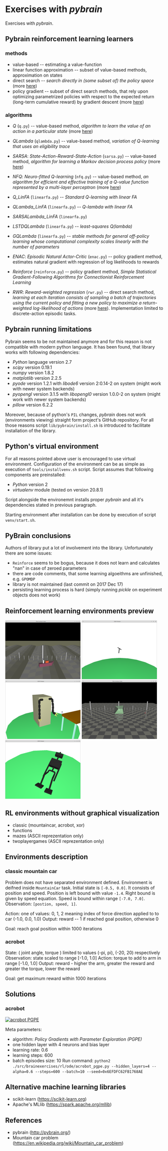 # Exercises with *pybrain*

Exercises with *pybrain*.


## Pybrain reinforcement learning learners

### methods

- value-based -- estimating a value-function
- linear function approximation -- subset of value-based methods, approximation on states 
- direct search -- *search directly in (some subset of) the policy space* (more [here](https://en.wikipedia.org/wiki/Reinforcement_learning#Direct_policy_search))
- policy gradient -- subset of direct search methods, that rely upon optimizing parametrized policies with respect to the expected return (long-term cumulative reward) by gradient descent (more [here](http://www.scholarpedia.org/article/Policy_gradient_methods))


### algorithms

- *Q* (`q.py`) -- value-based method, *algorithm to learn the value of an action in a particular state* (more [here](https://en.wikipedia.org/wiki/Q-learning))
- *QLambda* (`qlambda.py`) -- value-based method, *variation of Q-learning that uses an eligibility trace*
- *SARSA*: *State-Action-Reward-State-Action* (`sarsa.py`) -- value-based method, *algorithm for learning a Markov decision process policy* (more [here](https://en.wikipedia.org/wiki/State%E2%80%93action%E2%80%93reward%E2%80%93state%E2%80%93action))
- *NFQ*: *Neuro-fitted Q-learning* (`nfq.py`) -- value-based method, *an algorithm for efficient and effective training of a Q-value function represented by a multi-layer perceptron* (more [here](https://ml.informatik.uni-freiburg.de/former/_media/publications/rieecml05.pdf))

- *Q_LinFA* (`linearfa.py`) -- *Standard Q-learning with linear FA*
- *QLambda_LinFA* (`linearfa.py`) -- *Q-lambda with linear FA*
- *SARSALambda_LinFA* (`linearfa.py`)
- *LSTDQLambda* (`linearfa.py`) -- *least-squares Q(lambda)*
- *GQLambda* (`linearfa.py`) -- *stable methods for general off-policy learning whose computational complexity scales linearly with the number of parameters*

- *ENAC*: *Episodic Natural Actor-Critic* (`enac.py`) -- policy gradient method, estimates natural gradient with regression of log likelihoods to rewards
- *Reinforce* (`reinforce.py`) -- policy gradient method, *Simple Statistical Gradient-Following Algorithms for Connectionist Reinforcement Learning*
- *RWR*: *Reward-weighted regression* (`rwr.py`) -- direct search method, *learning at each iteration consists of sampling a batch of trajectories using the current policy and fitting a new policy to maximize a return-weighted log-likelihood of actions* (more [here](https://arxiv.org/abs/2107.09088)). Implementation limited to discrete-action episodic tasks.


## Pybrain running limitations

Pybrain seems to be not maintained anymore and for this reason is not compatible with modern python language. It has been found, that library works with following dependencies:
- *Python* language version 2.7
- *scipy* version 0.19.1
- *numpy* version 1.8.2
- *matplotlib* version 2.2.5
- *pyode* version 1.2.1 with *libode6* version 2:0.14-2 on system (might work with newer system backends)
- *pyopengl* version 3.1.5 with *libopengl0* version 1.0.0-2 on system (might work with newer system backends)
- *pillow* version 6.2.2

Moreover, because of python's `PIL` changes, *pybrain* does not work (environments viewing) straight form project's GitHub repository. For all those reasons script `lib/pybrain/install.sh` is introduced to facilitate installation of the library.


## Python's virtual environment

For all reasons pointed above user is encouraged to use virtual environment. Configuration of the environment can be as simple as execution of `tools/installvenv.sh` script. Script assumes that following components are preinstalled:
- *Python* version 2
- *virtualenv* module (tested on version 20.8.1)

Script alongside the environemnt installs proper *pybrain* and all it's dependencies stated in previous paragraph.

Starting environment after installation can be done by execution of script `venv/start.sh`. 


## PyBrain conclusions

Authors of library put a lot of involvement into the library. Unfortunately there are some issues:
- `Reinforce` seems to be bogus, because it does not learn and calculates "nan" in case of zeroed parameters
- there are code comments, that some learning algoeithms are unfinished, e.g. `GPOMDP`
- library is not maintained (last commit on 2017 Dec 17)
- persisting learning process is hard (simply running *pickle* on experiment objects does not work)


## Reinforcement learning environments preview

[![shipsteer](doc/env/shipsteer-small.png "shipsteer")](doc/env/shipsteer-big.png)
[![acrobot](doc/env/acrobot-small.png "acrobot")](doc/env/acrobot-big.png)
[![ccrl-glass](doc/env/ccrl-glass-small.png "ccrl-glass")](doc/env/ccrl-glass-big.png)
[![flexcube](doc/env/flexcube-small.png "flexcube")](doc/env/flexcube-big.png)
[![johnnie](doc/env/johnnie-small.png "johnnie")](doc/env/johnnie-big.png)


## RL environments without graphical visualization

- classic (mountaincar, acrobot, xor)
- functions
- mazes (ASCII reprezentation only)
- twoplayergames (ASCII reprezentation only)


## Environments description

### classic mountain car

Problem does not have separated environment defined. Environment is deifned inside `MountainCar` task.
Initial state is `[-0.5, 0.0]`. It consists of position and speed. Position is left bound with value `-1.4`. Right bound is given by speed equation. Speed is bound within range `[-7.0, 7.0]`.
Observation: `[postion, speed, 1]`.

Action: one of values: 0, 1, 2 meaning index of force direction applied to to car (-1.0, 0.0, 1.0)
Output: reward -- 1 if reached goal position, otherwise 0

Goal: reach goal position within 1000 iterations


### acrobot

State: ( joint angle, torque ) limited to values (-pi, pi), (-20, 20) respectively
Observation: state scaled to range [-1.0, 1.0]
Action: torque to add to arm in range [-1.0, 1.0]
Output: reward - higher the arm, greater the reward and greater the torque, lower the reward

Goal: get maximum reward within 1000 iterations


## Solutions

### acrobot

[![acrobot PGPE](doc/solution/acrobot_pgpe.png "acrobot PGPE")](doc/solution/acrobot_pgpe-big.png)

Meta parameters:
- algorithm: *Policy Gradients with Parameter Exploration (PGPE)*
- one hidden layer with 4 neurons and bias layer
- learning rate: 0.6
- learning steps: 600
- batch episodes size: 10
Run command: `python2 ./src/brainexercises/rl/ode/acrobot_pgpe.py --hidden_layers=4 --alpha=0.6 --steps=600 --batch=10 --seed=0x6EFDFC62FB1768AE`


## Alternative machine learning libraries

- scikit-learn (https://scikit-learn.org) 
- Apache's MLlib (https://spark.apache.org/mllib)


## References

- pybrain (http://pybrain.org/)
- Mountain car problem (https://en.wikipedia.org/wiki/Mountain_car_problem)
